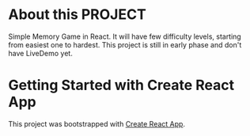 # About this PROJECT

Simple Memory Game in React. It will have few difficulty levels, starting from easiest one to hardest. This project is still in early phase and don't have LiveDemo yet.

# Getting Started with Create React App

This project was bootstrapped with [Create React App](https://github.com/facebook/create-react-app).
